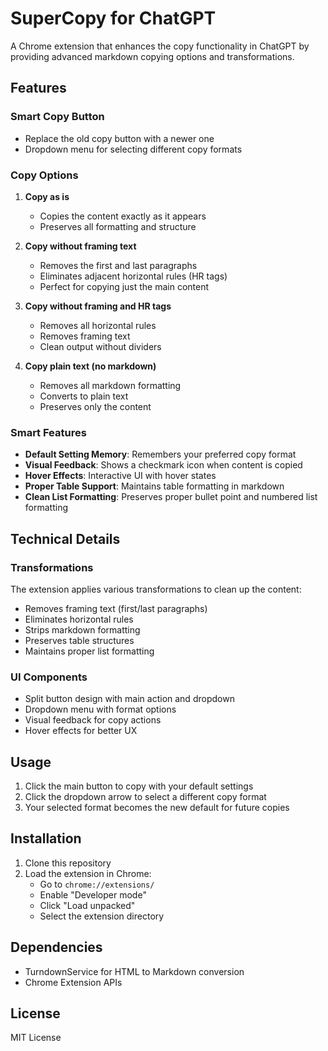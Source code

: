 # SuperCopy for ChatGPT

A Chrome extension that enhances the copy functionality in ChatGPT by providing advanced markdown copying options and transformations.

## Features

### Smart Copy Button
- Replace the old copy button with a newer one
- Dropdown menu for selecting different copy formats

### Copy Options
1. **Copy as is**
   - Copies the content exactly as it appears
   - Preserves all formatting and structure

2. **Copy without framing text**
   - Removes the first and last paragraphs
   - Eliminates adjacent horizontal rules (HR tags)
   - Perfect for copying just the main content

3. **Copy without framing and HR tags**
   - Removes all horizontal rules
   - Removes framing text
   - Clean output without dividers

4. **Copy plain text (no markdown)**
   - Removes all markdown formatting
   - Converts to plain text
   - Preserves only the content

### Smart Features
- **Default Setting Memory**: Remembers your preferred copy format
- **Visual Feedback**: Shows a checkmark icon when content is copied
- **Hover Effects**: Interactive UI with hover states
- **Proper Table Support**: Maintains table formatting in markdown
- **Clean List Formatting**: Preserves proper bullet point and numbered list formatting

## Technical Details

### Transformations
The extension applies various transformations to clean up the content:
- Removes framing text (first/last paragraphs)
- Eliminates horizontal rules
- Strips markdown formatting
- Preserves table structures
- Maintains proper list formatting

### UI Components
- Split button design with main action and dropdown
- Dropdown menu with format options
- Visual feedback for copy actions
- Hover effects for better UX

## Usage

1. Click the main button to copy with your default settings
2. Click the dropdown arrow to select a different copy format
3. Your selected format becomes the new default for future copies

## Installation

1. Clone this repository
2. Load the extension in Chrome:
   - Go to `chrome://extensions/`
   - Enable "Developer mode"
   - Click "Load unpacked"
   - Select the extension directory

## Dependencies
- TurndownService for HTML to Markdown conversion
- Chrome Extension APIs

## License
MIT License